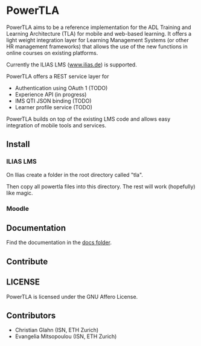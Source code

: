 # PowerTLA


PowerTLA aims to be a reference implementation for the ADL Training and Learning Architecture (TLA) for mobile and web-based
learning. It offers a light weight integration layer for Learning Management Systems (or other HR management frameworks)
that allows the use of the new functions in online courses on existing platforms.

Currently the ILIAS LMS (www.ilias.de) is supported.

PowerTLA offers a REST service layer for

* Authentication using OAuth 1 (TODO)
* Experience API (in progress)
* IMS QTI JSON binding (TODO)
* Learner profile service (TODO)

PowerTLA builds on top of the existing LMS code and allows easy integration of mobile tools and services.

## Install

### ILIAS LMS

On Ilias create a folder in the root directory called "tla".

Then copy all powertla files into this directory. The rest will work (hopefully) like magic.

### Moodle


## Documentation

Find the documentation in the [docs folder](docs/).

## Contribute



## LICENSE

PowerTLA is licensed under the GNU Affero License.

## Contributors

* Christian Glahn (ISN, ETH Zurich)
* Evangelia Mitsopoulou (ISN, ETH Zurich)

